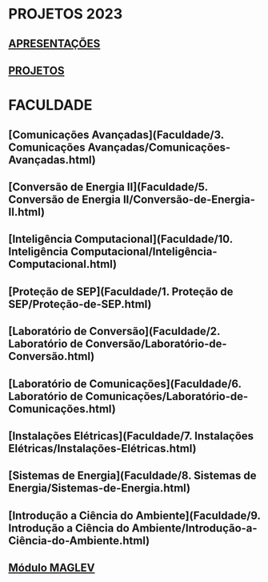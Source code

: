 # **PROJETOS 2023**

## [APRESENTAÇÕES](https://github.com/cotabr/projetos.github.io/blob/main/Estrutura/Apresenta%C3%A7%C3%B5es.md)

## [PROJETOS](https://github.com/cotabr/projetos.github.io/blob/main/Estrutura/Projetos.md)

# **FACULDADE**

## [Comunicações Avançadas](Faculdade/3. Comunicações Avançadas/Comunicações-Avançadas.html)

## [Conversão de Energia II](Faculdade/5. Conversão de Energia II/Conversão-de-Energia-II.html)

## [Inteligência Computacional](Faculdade/10. Inteligência Computacional/Inteligência-Computacional.html)

## [Proteção de SEP](Faculdade/1. Proteção de SEP/Proteção-de-SEP.html)

## [Laboratório de Conversão](Faculdade/2. Laboratório de Conversão/Laboratório-de-Conversão.html)

## [Laboratório de Comunicações](Faculdade/6. Laboratório de Comunicações/Laboratório-de-Comunicações.html)

## [Instalações Elétricas](Faculdade/7. Instalações Elétricas/Instalações-Elétricas.html)

## [Sistemas de Energia](Faculdade/8. Sistemas de Energia/Sistemas-de-Energia.html)

## [Introdução a Ciência do Ambiente](Faculdade/9. Introdução a Ciência do Ambiente/Introdução-a-Ciência-do-Ambiente.html)

## [Módulo MAGLEV](Faculdade/MAGLEV-Simulação-Iterativa.html)
